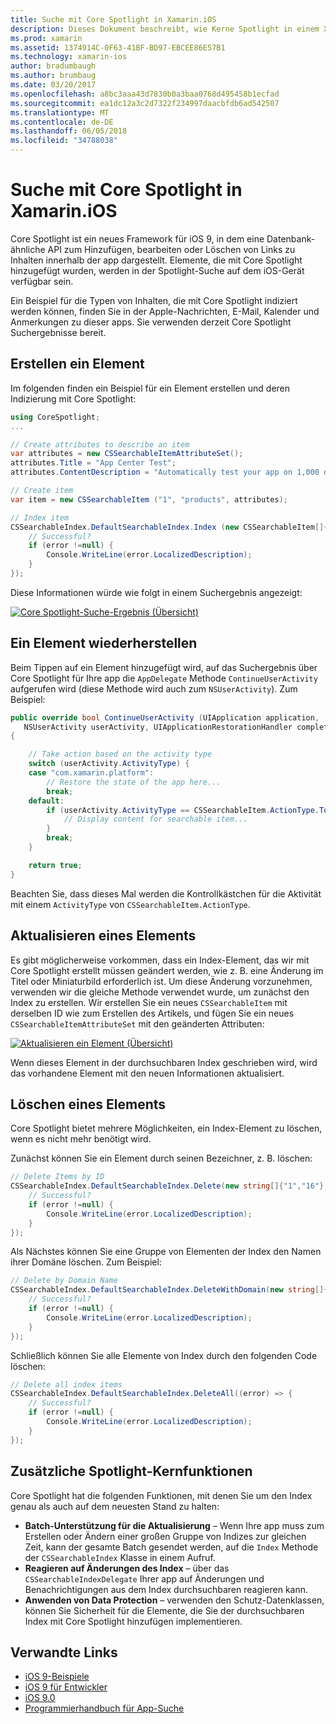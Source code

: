 ```yaml
---
title: Suche mit Core Spotlight in Xamarin.iOS
description: Dieses Dokument beschreibt, wie Kerne Spotlight in einem Xamarin.iOS-Anwendung zu verwenden, um Links zu Inhalten innerhalb der app bereitzustellen. Es wird erläutert, wie erstellen, wiederherstellen, aktualisieren und durchsuchbaren Elemente löschen.
ms.prod: xamarin
ms.assetid: 1374914C-0F63-41BF-BD97-EBCEE86E57B1
ms.technology: xamarin-ios
author: bradumbaugh
ms.author: brumbaug
ms.date: 03/20/2017
ms.openlocfilehash: a8bc3aaa43d7830b0a3baa0768d495458b1ecfad
ms.sourcegitcommit: ea1dc12a3c2d7322f234997daacbfdb6ad542507
ms.translationtype: MT
ms.contentlocale: de-DE
ms.lasthandoff: 06/05/2018
ms.locfileid: "34788038"
---
```

# <a name="search-with-core-spotlight-in-xamarinios"></a>Suche mit Core Spotlight in Xamarin.iOS

Core Spotlight ist ein neues Framework für iOS 9, in dem eine Datenbank-ähnliche API zum Hinzufügen, bearbeiten oder Löschen von Links zu Inhalten innerhalb der app dargestellt. Elemente, die mit Core Spotlight hinzugefügt wurden, werden in der Spotlight-Suche auf dem iOS-Gerät verfügbar sein.

Ein Beispiel für die Typen von Inhalten, die mit Core Spotlight indiziert werden können, finden Sie in der Apple-Nachrichten, E-Mail, Kalender und Anmerkungen zu dieser apps. Sie verwenden derzeit Core Spotlight Suchergebnisse bereit.

## <a name="creating-an-item"></a>Erstellen ein Element

Im folgenden finden ein Beispiel für ein Element erstellen und deren Indizierung mit Core Spotlight:

```csharp
using CoreSpotlight;
...

// Create attributes to describe an item
var attributes = new CSSearchableItemAttributeSet();
attributes.Title = "App Center Test";
attributes.ContentDescription = "Automatically test your app on 1,000 devices in the cloud.";

// Create item
var item = new CSSearchableItem ("1", "products", attributes);

// Index item
CSSearchableIndex.DefaultSearchableIndex.Index (new CSSearchableItem[]{ item }, (error) => {
    // Successful?
    if (error !=null) {
        Console.WriteLine(error.LocalizedDescription);
    }
});
```

Diese Informationen würde wie folgt in einem Suchergebnis angezeigt:

[![](corespotlight-images/corespotlight01.png "Core Spotlight-Suche-Ergebnis (Übersicht)")](corespotlight-images/corespotlight01.png#lightbox)

## <a name="restoring-an-item"></a>Ein Element wiederherstellen

Beim Tippen auf ein Element hinzugefügt wird, auf das Suchergebnis über Core Spotlight für Ihre app die `AppDelegate` Methode `ContinueUserActivity` aufgerufen wird (diese Methode wird auch zum `NSUserActivity`). Zum Beispiel:

```csharp
public override bool ContinueUserActivity (UIApplication application,
   NSUserActivity userActivity, UIApplicationRestorationHandler completionHandler)
{

    // Take action based on the activity type
    switch (userActivity.ActivityType) {
    case "com.xamarin.platform":
        // Restore the state of the app here...
        break;
    default:
        if (userActivity.ActivityType == CSSearchableItem.ActionType.ToString ()) {
            // Display content for searchable item...
        }
        break;
    }

    return true;
}
```

Beachten Sie, dass dieses Mal werden die Kontrollkästchen für die Aktivität mit einem `ActivityType` von `CSSearchableItem.ActionType`.

## <a name="updating-an-item"></a>Aktualisieren eines Elements

Es gibt möglicherweise vorkommen, dass ein Index-Element, das wir mit Core Spotlight erstellt müssen geändert werden, wie z. B. eine Änderung im Titel oder Miniaturbild erforderlich ist. Um diese Änderung vorzunehmen, verwenden wir die gleiche Methode verwendet wurde, um zunächst den Index zu erstellen.
Wir erstellen Sie ein neues `CSSearchableItem` mit derselben ID wie zum Erstellen des Artikels, und fügen Sie ein neues `CSSearchableItemAttributeSet` mit den geänderten Attributen:

[![](corespotlight-images/corespotlight02.png "Aktualisieren ein Element (Übersicht)")](corespotlight-images/corespotlight02.png#lightbox)

Wenn dieses Element in der durchsuchbaren Index geschrieben wird, wird das vorhandene Element mit den neuen Informationen aktualisiert.

## <a name="deleting-an-item"></a>Löschen eines Elements

Core Spotlight bietet mehrere Möglichkeiten, ein Index-Element zu löschen, wenn es nicht mehr benötigt wird.

Zunächst können Sie ein Element durch seinen Bezeichner, z. B. löschen:

```csharp
// Delete Items by ID
CSSearchableIndex.DefaultSearchableIndex.Delete(new string[]{"1","16"},(error) => {
    // Successful?
    if (error !=null) {
        Console.WriteLine(error.LocalizedDescription);
    }
});
```

Als Nächstes können Sie eine Gruppe von Elementen der Index den Namen ihrer Domäne löschen. Zum Beispiel:

```csharp
// Delete by Domain Name
CSSearchableIndex.DefaultSearchableIndex.DeleteWithDomain(new string[]{"domain-name"},(error) => {
    // Successful?
    if (error !=null) {
        Console.WriteLine(error.LocalizedDescription);
    }
});
```

Schließlich können Sie alle Elemente von Index durch den folgenden Code löschen:

```csharp
// Delete all index items
CSSearchableIndex.DefaultSearchableIndex.DeleteAll((error) => {
    // Successful?
    if (error !=null) {
        Console.WriteLine(error.LocalizedDescription);
    }
});
```
## <a name="additional-core-spotlight-features"></a>Zusätzliche Spotlight-Kernfunktionen

Core Spotlight hat die folgenden Funktionen, mit denen Sie um den Index genau als auch auf dem neuesten Stand zu halten:

- **Batch-Unterstützung für die Aktualisierung** – Wenn Ihre app muss zum Erstellen oder Ändern einer großen Gruppe von Indizes zur gleichen Zeit, kann der gesamte Batch gesendet werden, auf die `Index` Methode der `CSSearchableIndex` Klasse in einem Aufruf.
- **Reagieren auf Änderungen des Index** – über das `CSSearchableIndexDelegate` Ihrer app auf Änderungen und Benachrichtigungen aus dem Index durchsuchbaren reagieren kann.
- **Anwenden von Data Protection** – verwenden den Schutz-Datenklassen, können Sie Sicherheit für die Elemente, die Sie der durchsuchbaren Index mit Core Spotlight hinzufügen implementieren.



## <a name="related-links"></a>Verwandte Links

- [iOS 9-Beispiele](https://developer.xamarin.com/samples/ios/iOS9/)
- [iOS 9 für Entwickler](https://developer.apple.com/ios/pre-release/)
- [iOS 9.0](https://developer.apple.com/library/prerelease/ios/releasenotes/General/WhatsNewIniOS/Articles/iOS9.html)
- [Programmierhandbuch für App-Suche](https://developer.apple.com/library/prerelease/ios/documentation/General/Conceptual/AppSearch/index.html#//apple_ref/doc/uid/TP40016308)
